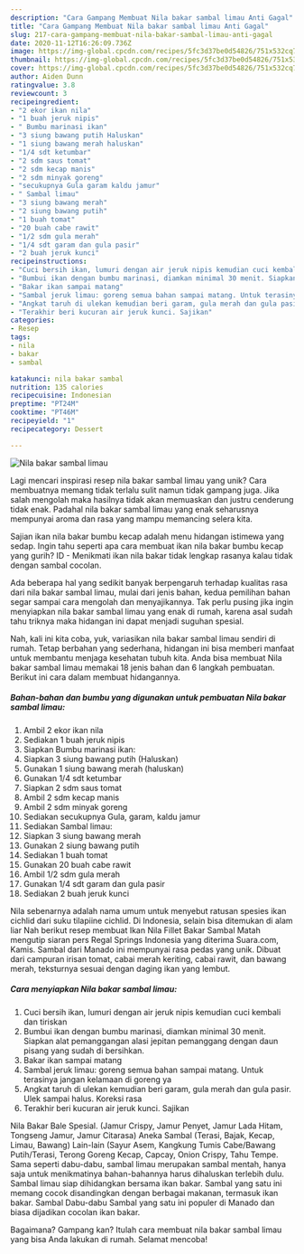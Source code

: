 ```yaml
---
description: "Cara Gampang Membuat Nila bakar sambal limau Anti Gagal"
title: "Cara Gampang Membuat Nila bakar sambal limau Anti Gagal"
slug: 217-cara-gampang-membuat-nila-bakar-sambal-limau-anti-gagal
date: 2020-11-12T16:26:09.736Z
image: https://img-global.cpcdn.com/recipes/5fc3d37be0d54826/751x532cq70/nila-bakar-sambal-limau-foto-resep-utama.jpg
thumbnail: https://img-global.cpcdn.com/recipes/5fc3d37be0d54826/751x532cq70/nila-bakar-sambal-limau-foto-resep-utama.jpg
cover: https://img-global.cpcdn.com/recipes/5fc3d37be0d54826/751x532cq70/nila-bakar-sambal-limau-foto-resep-utama.jpg
author: Aiden Dunn
ratingvalue: 3.8
reviewcount: 3
recipeingredient:
- "2 ekor ikan nila"
- "1 buah jeruk nipis"
- " Bumbu marinasi ikan"
- "3 siung bawang putih Haluskan"
- "1 siung bawang merah haluskan"
- "1/4 sdt ketumbar"
- "2 sdm saus tomat"
- "2 sdm kecap manis"
- "2 sdm minyak goreng"
- "secukupnya Gula garam kaldu jamur"
- " Sambal limau"
- "3 siung bawang merah"
- "2 siung bawang putih"
- "1 buah tomat"
- "20 buah cabe rawit"
- "1/2 sdm gula merah"
- "1/4 sdt garam dan gula pasir"
- "2 buah jeruk kunci"
recipeinstructions:
- "Cuci bersih ikan, lumuri dengan air jeruk nipis kemudian cuci kembali dan tiriskan"
- "Bumbui ikan dengan bumbu marinasi, diamkan minimal 30 menit. Siapkan alat pemanggangan alasi jepitan pemanggang dengan daun pisang yang sudah di bersihkan."
- "Bakar ikan sampai matang"
- "Sambal jeruk limau: goreng semua bahan sampai matang. Untuk terasinya jangan kelamaan di goreng ya"
- "Angkat taruh di ulekan kemudian beri garam, gula merah dan gula pasir. Ulek sampai halus. Koreksi rasa"
- "Terakhir beri kucuran air jeruk kunci. Sajikan"
categories:
- Resep
tags:
- nila
- bakar
- sambal

katakunci: nila bakar sambal 
nutrition: 135 calories
recipecuisine: Indonesian
preptime: "PT24M"
cooktime: "PT46M"
recipeyield: "1"
recipecategory: Dessert

---
```



![Nila bakar sambal limau](https://img-global.cpcdn.com/recipes/5fc3d37be0d54826/751x532cq70/nila-bakar-sambal-limau-foto-resep-utama.jpg)

Lagi mencari inspirasi resep nila bakar sambal limau yang unik? Cara membuatnya memang tidak terlalu sulit namun tidak gampang juga. Jika salah mengolah maka hasilnya tidak akan memuaskan dan justru cenderung tidak enak. Padahal nila bakar sambal limau yang enak seharusnya mempunyai aroma dan rasa yang mampu memancing selera kita.

Sajian ikan nila bakar bumbu kecap adalah menu hidangan istimewa yang sedap. Ingin tahu seperti apa cara membuat ikan nila bakar bumbu kecap yang gurih? ID - Menikmati ikan nila bakar tidak lengkap rasanya kalau tidak dengan sambal cocolan.

Ada beberapa hal yang sedikit banyak berpengaruh terhadap kualitas rasa dari nila bakar sambal limau, mulai dari jenis bahan, kedua pemilihan bahan segar sampai cara mengolah dan menyajikannya. Tak perlu pusing jika ingin menyiapkan nila bakar sambal limau yang enak di rumah, karena asal sudah tahu triknya maka hidangan ini dapat menjadi suguhan spesial.


Nah, kali ini kita coba, yuk, variasikan nila bakar sambal limau sendiri di rumah. Tetap berbahan yang sederhana, hidangan ini bisa memberi manfaat untuk membantu menjaga kesehatan tubuh kita. Anda bisa membuat Nila bakar sambal limau memakai 18 jenis bahan dan 6 langkah pembuatan. Berikut ini cara dalam membuat hidangannya.

<!--inarticleads1-->

##### Bahan-bahan dan bumbu yang digunakan untuk pembuatan Nila bakar sambal limau:

1. Ambil 2 ekor ikan nila
1. Sediakan 1 buah jeruk nipis
1. Siapkan  Bumbu marinasi ikan:
1. Siapkan 3 siung bawang putih (Haluskan)
1. Gunakan 1 siung bawang merah (haluskan)
1. Gunakan 1/4 sdt ketumbar
1. Siapkan 2 sdm saus tomat
1. Ambil 2 sdm kecap manis
1. Ambil 2 sdm minyak goreng
1. Sediakan secukupnya Gula, garam, kaldu jamur
1. Sediakan  Sambal limau:
1. Siapkan 3 siung bawang merah
1. Gunakan 2 siung bawang putih
1. Sediakan 1 buah tomat
1. Gunakan 20 buah cabe rawit
1. Ambil 1/2 sdm gula merah
1. Gunakan 1/4 sdt garam dan gula pasir
1. Sediakan 2 buah jeruk kunci


Nila sebenarnya adalah nama umum untuk menyebut ratusan spesies ikan cichlid dari suku tilapiine cichlid. Di Indonesia, selain bisa ditemukan di alam liar Nah berikut resep membuat Ikan Nila Fillet Bakar Sambal Matah mengutip siaran pers Regal Springs Indonesia yang diterima Suara.com, Kamis. Sambal dari Manado ini mempunyai rasa pedas yang unik. Dibuat dari campuran irisan tomat, cabai merah keriting, cabai rawit, dan bawang merah, teksturnya sesuai dengan daging ikan yang lembut. 

<!--inarticleads2-->

##### Cara menyiapkan Nila bakar sambal limau:

1. Cuci bersih ikan, lumuri dengan air jeruk nipis kemudian cuci kembali dan tiriskan
1. Bumbui ikan dengan bumbu marinasi, diamkan minimal 30 menit. Siapkan alat pemanggangan alasi jepitan pemanggang dengan daun pisang yang sudah di bersihkan.
1. Bakar ikan sampai matang
1. Sambal jeruk limau: goreng semua bahan sampai matang. Untuk terasinya jangan kelamaan di goreng ya
1. Angkat taruh di ulekan kemudian beri garam, gula merah dan gula pasir. Ulek sampai halus. Koreksi rasa
1. Terakhir beri kucuran air jeruk kunci. Sajikan


Nila Bakar Bale Spesial. (Jamur Crispy, Jamur Penyet, Jamur Lada Hitam, Tongseng Jamur, Jamur Citarasa) Aneka Sambal (Terasi, Bajak, Kecap, Limau, Bawang) Lain-lain (Sayur Asem, Kangkung Tumis Cabe/Bawang Putih/Terasi, Terong Goreng Kecap, Capcay, Onion Crispy, Tahu Tempe. Sama seperti dabu-dabu, sambal limau merupakan sambal mentah, hanya saja untuk menikmatinya bahan-bahannya harus dihaluskan terlebih dulu. Sambal limau siap dihidangkan bersama ikan bakar. Sambal yang satu ini memang cocok disandingkan dengan berbagai makanan, termasuk ikan bakar. Sambal Dabu-dabu Sambal yang satu ini populer di Manado dan biasa dijadikan cocolan ikan bakar. 

Bagaimana? Gampang kan? Itulah cara membuat nila bakar sambal limau yang bisa Anda lakukan di rumah. Selamat mencoba!
